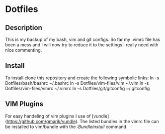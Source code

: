 # Dotfiles

## Description
This is my backup of my bash, vim and git configs. So far my .vimrc file has been a mess and I will now try to reduce it to the settings I really need with nice commenting.
## Install
To install clone this repository and create the following symbolic links:
    ln -s Dotfiles/bash/bashrc ~/.bashrc
    ln -s Dotfiles/vim-files/vim ~/.vim
    ln -s Dotfiles/vim-files/vimrc ~/.vimrc
    ln -s Dotfiles/git/gitconfig ~/.gitconfig
## VIM Plugins 
For easy handeling of vim plugins I use of [vundle] (https://github.com/gmarik/vundle). The listed bundles in the vimrc file can be installed to vim/bundle with the *:BundleInstall* command.

